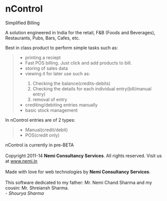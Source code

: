 nControl
========

Simplified Billing

A solution engineered in India for the retail, F&B (Foods and Beverages), Restaurants, Pubs, Bars, Cafes, etc.

Best in class product to perform simple tasks such as:
  <blockquote>
  <ul>
    <li>printing a reciept</li>
    <li>Fast POS billing. Just click and add products to bill.
    <li>storing of sales data</li> 
    <li>viewing it for later use such as:</li>
    <ol>
       <li>Checking the balance(credits-debits)</li> 
       <li>Checking the details for each individual entry(bill/manual entry)</li> 
       <li>removal of entry</li> 
    </ol>
    <li>crediting/debiting entries manually</li>
    <li>basic stock management</li>
  </ul>
  </blockquote>
  
In nControl entries are of 2 types:
<blockquote>
<ul>
    <li>Manual(credit/debit)</li>
    <li>POS(credit only)</li>
</ul>
</blockquote>
  
nControl is currently in pre-BETA<br><br>Copyright 2011-14 <b>Nemi Consultancy Services</b>. All rights reserved. Visit us at www.nemi.in<br><br>Made with love for web technologies by <b>Nemi Consultancy Services</b>.<br><br>This software dedicated to my father: Mr. Nemi Chand Sharma and my cousin: Mr. Shreiansh Sharma.<br> - <i>Shourya Sharma</i></div>
